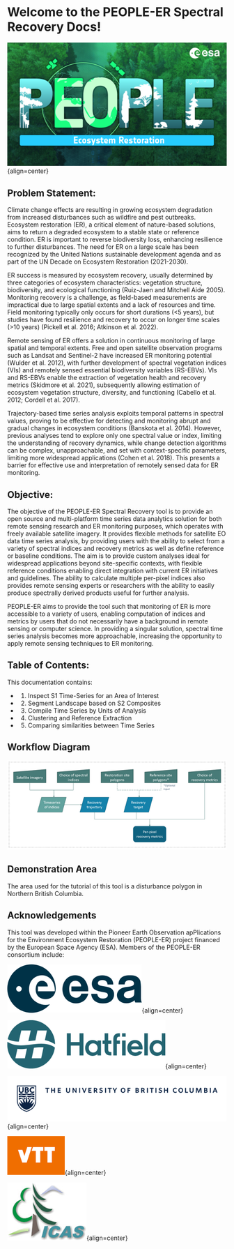 # Welcome to the PEOPLE-ER Spectral Recovery Docs!

![image](asset/pEOple_KV-Ecosystem_Restorarion.jpg){align=center}

## Problem Statement:

Climate change effects are resulting in growing ecosystem degradation from increased disturbances 
such as wildfire and pest outbreaks. Ecosystem restoration (ER), a critical element of nature-based 
solutions, aims to return a degraded ecosystem to a stable state or reference condition. ER is important 
to reverse biodiversity loss, enhancing resilience to further disturbances. The need for ER on a large 
scale has been recognized by the United Nations sustainable development agenda and as part of the 
UN Decade on Ecosystem Restoration (2021-2030).

ER success is measured by ecosystem recovery, usually determined by three categories of ecosystem 
characteristics: vegetation structure, biodiversity, and ecological functioning (Ruiz-Jaen and Mitchell Aide 2005).
Monitoring recovery is a challenge, as field-based measurements are impractical due to 
large spatial extents and a lack of resources and time. Field monitoring typically only occurs for short 
durations (<5 years), but studies have found resilience and recovery to occur on longer time scales 
(>10 years) (Pickell et al. 2016; Atkinson et al. 2022).

Remote sensing of ER offers a solution in continuous monitoring of large spatial and temporal extents. 
Free and open satellite observation programs such as Landsat and Sentinel-2 have increased ER 
monitoring potential (Wulder et al. 2012), with further development of spectral vegetation indices (VIs) 
and remotely sensed essential biodiversity variables (RS-EBVs). VIs and RS-EBVs enable the 
extraction of vegetation health and recovery metrics (Skidmore et al. 2021), subsequently allowing 
estimation of ecosystem vegetation structure, diversity, and functioning (Cabello et al. 2012; Cordell et 
al. 2017). 

Trajectory-based time series analysis exploits temporal patterns in spectral values, proving to be 
effective for detecting and monitoring abrupt and gradual changes in ecosystem conditions (Banskota 
et al. 2014). However, previous analyses tend to explore only one spectral value or index, limiting the 
understanding of recovery dynamics, while change detection algorithms can be complex, 
unapproachable, and set with context-specific parameters, limiting more widespread applications 
(Cohen et al. 2018). This presents a barrier for effective use and interpretation of remotely sensed data 
for ER monitoring.

## Objective:

The objective of the PEOPLE-ER Spectral Recovery tool is to provide an open source and multi-platform 
time series data analytics solution for both remote sensing research and ER monitoring purposes, which 
operates with freely available satellite imagery. It provides flexible methods for satellite 
EO data time series analysis, by providing users with the ability to select from a variety of spectral 
indices and recovery metrics as well as define reference or baseline conditions. The aim is to provide 
custom analyses ideal for widespread applications beyond site-specific contexts, with flexible reference 
conditions enabling direct integration with current ER initiatives and guidelines. The ability to calculate 
multiple per-pixel indices also provides remote sensing experts or researchers with the ability to easily 
produce spectrally derived products useful for further analysis. 

PEOPLE-ER aims to provide the tool such that monitoring of ER is more accessible to a variety of users, 
enabling computation of indices and metrics by users that do not necessarily have a background in 
remote sensing or computer science. In providing a singular solution, spectral time series analysis becomes
more approachable, increasing the opportunity to apply remote sensing techniques to ER monitoring.

## Table of Contents:

This documentation contains:

- 1) Inspect S1 Time-Series for an Area of Interest
- 2) Segment Landscape based on S2 Composites
- 3) Compile Time Series by Units of Analysis
- 4) Clustering and Reference Extraction
- 5) Comparing similarities between Time Series

## Workflow Diagram
![Alt text](asset/workflow.png "Graph of Workflow")

## Demonstration Area

The area used for the tutorial of this tool is a disturbance polygon in Northern British Columbia.

## Acknowledgements

This tool was developed within the Pioneer Earth Observation apPlications for the Environment Ecosystem 
Restoration (PEOPLE-ER) project financed by the European Space Agency (ESA). Members of the PEOPLE-ER consortium include:

![image](asset/ESA_logo_2020_Deep_25per.png){align=center}

![image](asset/Hatfield_Logo_Hor_Blue_RGB_rescaled.png){align=center}

![image](asset/ubc-logo-2018-fullsig-blue-rgb300_rescaled3.png){align=center}

![image](asset/VTT_Orange_Logo_150per.png){align=center}

![image](asset/INCDS_logo_150per.jpg){align=center}